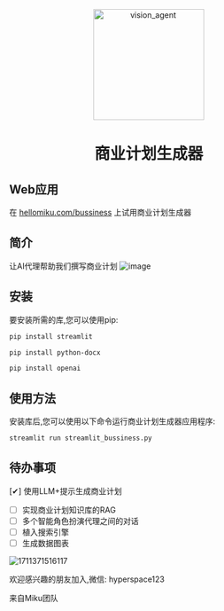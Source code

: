 <div align="center">
    <img alt="vision_agent" height="200px" src="https://hellomiku.com/img/logo.png">

# 商业计划生成器
</div>
    
## Web应用
在 [hellomiku.com/bussiness](https://hellomiku.com/bussiness/) 上试用商业计划生成器

## 简介
让AI代理帮助我们撰写商业计划
![image](https://github.com/GobinFan/bussiness_plan_generator/assets/126868284/5399371f-1899-4e9a-991b-c48662426c89)

## 安装
要安装所需的库,您可以使用pip:

```bash
pip install streamlit
```
```bash
pip install python-docx
```
```bash
pip install openai 
```

## 使用方法
安装库后,您可以使用以下命令运行商业计划生成器应用程序:

```bash
streamlit run streamlit_bussiness.py
```

## 待办事项 
[✔] 使用LLM+提示生成商业计划
- [ ] 实现商业计划知识库的RAG
- [ ] 多个智能角色扮演代理之间的对话
- [ ] 植入搜索引擎
- [ ] 生成数据图表

![1711371516117](https://github.com/GobinFan/bussiness_plan_generator/assets/126868284/d78474dc-1a66-4841-8a64-3e6847308b90)

欢迎感兴趣的朋友加入,微信: hyperspace123
  
来自Miku团队
 
